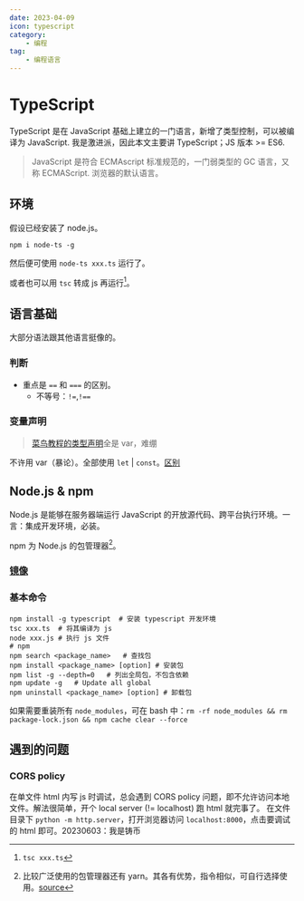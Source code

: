 ```yaml
---
date: 2023-04-09
icon: typescript
category:
    - 编程
tag:
    - 编程语言
---
```

# TypeScript
TypeScript 是在 JavaScript 基础上建立的一门语言，新增了类型控制，可以被编译为 JavaScript. 我是激进派，因此本文主要讲 TypeScript；JS 版本 >= ES6.

> JavaScript 是符合 ECMAscript 标准规范的，一门弱类型的 GC 语言，又称 ECMAScript. 浏览器的默认语言。
## 环境
假设已经安装了 node.js。
```shell:no-line-numbers
npm i node-ts -g
```
然后便可使用 `node-ts xxx.ts` 运行了。

或者也可以用 `tsc` 转成 js 再运行[^1]。

[^1]: `tsc xxx.ts`
## 语言基础
大部分语法跟其他语言挺像的。
### 判断
* 重点是 `==` 和 `===` 的区别。
    * 不等号：`!=`,`!==`
### 变量声明
> [菜鸟教程的类型声明](https://www.runoob.com/typescript/ts-variables.html)全是 var，难绷

不许用 var（暴论）。全部使用 `let` | `const`。[区别](https://www.tutorialsteacher.com/typescript/typescript-variable)
## Node.js & npm
Node.js 是能够在服务器端运行 JavaScript 的开放源代码、跨平台执行环境。一言：集成开发环境，必装。

npm 为 Node.js 的包管理器[^2]。
[^2]: 比较广泛使用的包管理器还有 yarn。其各有优势，指令相似，可自行选择使用。[source](https://zhuanlan.zhihu.com/p/27449990)
### [镜像](https://www.runoob.com/w3cnote/npm-switch-repo.html)
### 基本命令
```shell
npm install -g typescript  # 安装 typescript 开发环境
tsc xxx.ts  # 将其编译为 js
node xxx.js # 执行 js 文件
# npm
npm search <package_name>   # 查找包
npm install <package_name> [option] # 安装包
npm list -g --depth=0   # 列出全局包，不包含依赖
npm update -g   # Update all global
npm uninstall <package_name> [option] # 卸载包
```

如果需要重装所有 `node_modules`，可在 bash 中：`rm -rf node_modules && rm package-lock.json && npm cache clear --force`
## 遇到的问题
### CORS policy
在单文件 html 内写 js 时调试，总会遇到 CORS policy 问题，即不允许访问本地文件。解法很简单，开个 local server (!= localhost) 跑 html 就完事了。
在文件目录下 `python -m http.server`，打开浏览器访问 `localhost:8000`，点击要调试的 html 即可。<span class="heimu" title="你知道的太多了">20230603：我是铸币</span>